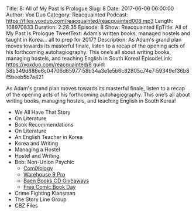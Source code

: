 Title: 8: All of My Past Is Prologue
Slug: 8
Date: 2017-06-06 06:00:00
Author: Vox Duo
Category: Reacquainted
Podcast: https://files.voxduo.com/reacquainted/reacquainted008.mp3
Length: 108970833
Duration: 2:28:35
Episode: 8
Show: Reacquainted
EpTitle: All of My Past Is Prologue
TweetText: Adam’s written books, managed hostels and taught in Korea… all to prep for 2017?
Description: As Adam's grand plan moves towards its masterful finale, listen to a recap of the opening acts of his forthcoming autohagiography. This one’s all about writing books, managing hostels, and teaching English in South Korea!
EpisodeLink: https://voxduo.com/reacquainted/8
guid: 58b349d886e6c04706d65977:58b34a3e1e5b6c82805c74e7:59349ef36b8f5beeb5b7a421

As Adam's grand plan moves towards its masterful finale, listen to a recap of the opening acts of his forthcoming autohagiography. This one’s all about writing books, managing hostels, and teaching English in South Korea!





- We All Have That Story
- On Literature
- Book Recommendations
- On Literature
- An English Teacher in Korea
- Korea and Writing
- Managing a Hostel
- Hostel and Writing
- Bob: Non-Union Psychic
    - [ComiXology](https://www.comixology.com/Bob-Non-Union-Psychic/comics-series/69975?ref=c2VhcmNoL2luZGV4L2Rlc2t0b3Avc2xpZGVyTGlzdC9zZXJpZXNTbGlkZXI)
    - [Warehouse 9 Pro](http://www.warehouse9pro.com/bob.html)
    - [Baen Books CD Giveaways](http://baencd.thefifthimperium.com/)
    - [Free Comic Book Day](http://www.freecomicbookday.com/)
- Crime Fighting Klansman
- The Story Line Group
- CBZ Files
